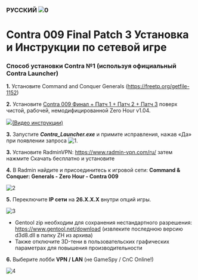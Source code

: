 
### РУССКИЙ ![0](https://cdn.discordapp.com/attachments/410500983198580740/948934837664878592/flag-ru.jpg)
# Contra 009 Final Patch 3 Установка и Инструкции по сетевой игре

### Способ установки Contra №1 (используя официальный Contra Launcher)
**1.** Установите Command and Conquer Generals (https://freetp.org/getfile-1152) 

**2.** Установите [Contra 009 Финал + Патч 1 + Патч 2 + Патч 3](https://www.moddb.com/mods/contra/downloads/contra-009-final-all-patches) поверх чистой, рабочей, немодифицированной Zero Hour v1.04.

[![](https://cdn.discordapp.com/attachments/410500983198580740/975781531228455042/youtubeicon.png)](https://www.youtube.com/watch?v=UbPLFd_D_tM)[(Видео инструкции)](https://www.youtube.com/watch?v=wQoktTvNQGs)

**3.** Запустите ***Contra_Launcher.exe*** и примите исправления, нажав «Да» при появлении запроса ![1](https://media.discordapp.net/attachments/410501978784006144/829700542443552795/unknown.png).

**3.** Установите RadminVPN: https://www.radmin-vpn.com/ru/ затем нажмите Скачать бесплатно и установите

**4.** В Radmin найдите и присоединитесь к игровой сети:
**Command & Conquer: Generals - Zero Hour - Contra 009**

![2](https://media.discordapp.net/attachments/194120076054495232/768127932320710676/unknown.png)

**5.** Переключите **IP сети** на **26.X.X.X** внутри опций игры.

![3](https://media.discordapp.net/attachments/410501978784006144/795781594764804106/unknown.png)
- Gentool zip необходим для сохранения нестандартного разрешения:
https://www.gentool.net/download (извлеките последнюю версию d3d8.dll в папку ZH из архива)
- Также отключите 3D-тени в пользовательских графических параметрах для повышения производительности

**6.** Выберите лобби **VPN / LAN** (не GameSpy / CnC Online!)

![4](https://media.discordapp.net/attachments/410501978784006144/795777032054112306/unknown.png)
